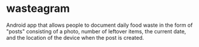 # wasteagram

Android app that allows people to document daily food waste in the form of "posts" consisting of a photo, number of leftover items, the current date, and the location of the device when the post is created.
